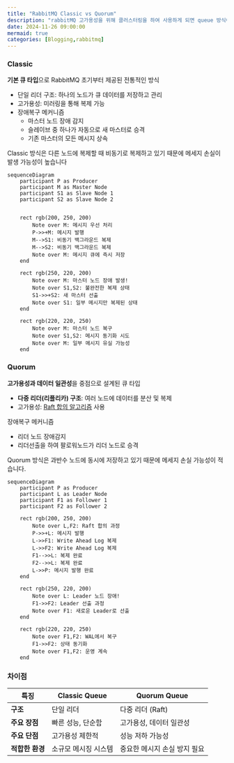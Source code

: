 ```yaml
---
title: "RabbitMQ Classic vs Quorum"
description: "rabbitMQ 고가용성을 위해 클러스터링을 하여 사용하게 되면 queue 방식에 대해 고민해볼 필요가 있다고 봅니다. 방식 차이에 대해 확인해보고 규모에 따라 선택하면 됩니다."
date: 2024-11-26 09:00:00
mermaid: true
categories: [Blogging,rabbitmq]
---
```


### Classic

**기본 큐 타입**으로 RabbitMQ 초기부터 제공된 전통적인 방식

- 단일 리더 구조: 하나의 노드가 큐 데이터를 저장하고 관리
- 고가용성: 미러링을 통해 복제 가능
- 장애복구 메커니즘
    - 마스터 노드 장애 감지
    - 슬레이브 중 하나가 자동으로 새 마스터로 승격
    - 기존 마스터의 모든 메시지 상속

Classic 방식은 다른 노드에 복제할 때 비동기로 복제하고 있기 때문에 메세지 손실이 발생 가능성이 높습니다

```mermaid
sequenceDiagram
    participant P as Producer
    participant M as Master Node
    participant S1 as Slave Node 1
    participant S2 as Slave Node 2
 
    
    rect rgb(200, 250, 200)
        Note over M: 메시지 우선 처리
        P->>+M: 메시지 발행
        M-->S1: 비동기 백그라운드 복제
        M-->S2: 비동기 백그라운드 복제
        Note over M: 메시지 큐에 즉시 저장
    end
    
    rect rgb(250, 220, 200)
        Note over M: 마스터 노드 장애 발생!
        Note over S1,S2: 불완전한 복제 상태
        S1->>+S2: 새 마스터 선출
        Note over S1: 일부 메시지만 복제된 상태
    end
    
    rect rgb(220, 220, 250)
        Note over M: 마스터 노드 복구
        Note over S1,S2: 메시지 동기화 시도
        Note over M: 일부 메시지 유실 가능성
    end
```

### Quorum

**고가용성과 데이터 일관성**을 중점으로 설계된 큐 타입

- **다중 리더(리플리카) 구조**: 여러 노드에 데이터를 분산 및 복제
- 고가용성: [Raft 합의 알고리즘](https://raft.github.io/) 사용

장애복구 메커니즘

- 리더 노드 장애감지
- 리더선출을 하여 팔로워노드가 리더 노드로 승격

Quorum 방식은 과반수 노드에 동시에 저장하고 있기 때문에 메세지 손실 가능성이 적습니다.

```mermaid
sequenceDiagram
    participant P as Producer
    participant L as Leader Node
    participant F1 as Follower 1
    participant F2 as Follower 2
    
    rect rgb(200, 250, 200)
        Note over L,F2: Raft 합의 과정
        P->>+L: 메시지 발행
        L->>F1: Write Ahead Log 복제
        L->>F2: Write Ahead Log 복제
        F1-->>L: 복제 완료
        F2-->>L: 복제 완료
        L->>P: 메시지 발행 완료
    end
    
    rect rgb(250, 220, 200)
        Note over L: Leader 노드 장애!
        F1->>F2: Leader 선출 과정
        Note over F1: 새로운 Leader로 선출
    end
    
    rect rgb(220, 220, 250)
        Note over F1,F2: WAL에서 복구
        F1->>F2: 상태 동기화
        Note over F1,F2: 운영 계속
    end
```

### 차이점

| **특징** | **Classic Queue** | **Quorum Queue** |
| --- | --- | --- |
| **구조** | 단일 리더 | 다중 리더 (Raft) |
| **주요 장점** | 빠른 성능, 단순함 | 고가용성, 데이터 일관성 |
| **주요 단점** | 고가용성 제한적 | 성능 저하 가능성 |
| **적합한 환경** | 소규모 메시징 시스템 | 중요한 메시지 손실 방지 필요 |

